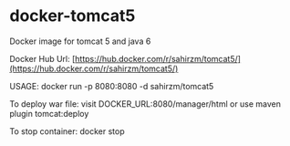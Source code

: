 # docker-tomcat5
Docker image for tomcat 5 and java 6

Docker Hub Url: [https://hub.docker.com/r/sahirzm/tomcat5/](https://hub.docker.com/r/sahirzm/tomcat5/)

USAGE: docker run -p 8080:8080 -d sahirzm/tomcat5

To deploy war file:
visit DOCKER_URL:8080/manager/html or use maven plugin tomcat:deploy

To stop container:
docker stop <NAME>
